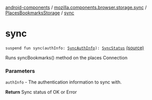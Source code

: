 [android-components](../../index.md) / [mozilla.components.browser.storage.sync](../index.md) / [PlacesBookmarksStorage](index.md) / [sync](./sync.md)

# sync

`suspend fun sync(authInfo: `[`SyncAuthInfo`](../../mozilla.components.concept.sync/-sync-auth-info/index.md)`): `[`SyncStatus`](../../mozilla.components.concept.sync/-sync-status/index.md) [(source)](https://github.com/mozilla-mobile/android-components/blob/master/components/browser/storage-sync/src/main/java/mozilla/components/browser/storage/sync/PlacesBookmarksStorage.kt#L181)

Runs syncBookmarks() method on the places Connection

### Parameters

`authInfo` - The authentication information to sync with.

**Return**
Sync status of OK or Error


